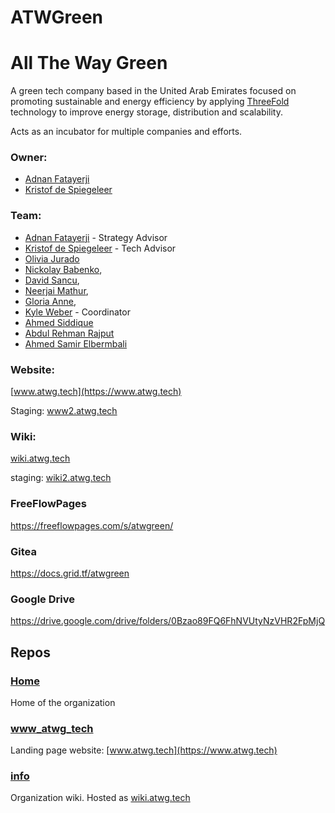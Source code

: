 # ATWGreen 
# All The Way Green

A green tech company based in the United Arab Emirates focused on promoting sustainable and energy efficiency by applying [ThreeFold](https://threefold.io/) technology to improve energy storage, distribution and scalability.

Acts as an incubator for multiple companies and efforts.

### Owner: 
* [Adnan Fatayerji](https://github.com/AdnanFatayerji)
* [Kristof de Spiegeleer](https://github.com/despiegk/)

### Team:
* [Adnan Fatayerji](https://www.linkedin.com/in/adnansf/) - Strategy Advisor
* [Kristof de Spiegeleer](https://www.linkedin.com/in/despiegk/) - Tech Advisor
* [Olivia Jurado](https://www.linkedin.com/in/oliviajurado/)
* [Nickolay Babenko](https://www.linkedin.com/in/babenkonickolay/), 
* [David Sancu](https://www.linkedin.com/in/david-stancu-arhitectura/), 
* [Neerjai Mathur](https://www.linkedin.com/in/neeraj-mathur-04215137/), 
* [Gloria Anne](https://www.linkedin.com/in/gloria-anne-c/),
* [Kyle Weber](https://www.linkedin.com/in/kyle-weber-51b7bba5/) - Coordinator
* [Ahmed Siddique](https://www.linkedin.com/in/ahmed-siddique-a4126a98/)
* [Abdul Rehman Rajput](https://www.linkedin.com/in/arrajput/)
* [Ahmed Samir Elbermbali](https://www.linkedin.com/in/ahmedelbermbali/)


### Website:

[www.atwg.tech](https://www.atwg.tech)

Staging: [www2.atwg.tech](https://www2.atwg.tech/)

### Wiki:

[wiki.atwg.tech](http://wiki.atwg.tech/)

staging: [wiki2.atwg.tech](http://wiki2.atwg.tech)

### FreeFlowPages
https://freeflowpages.com/s/atwgreen/

### Gitea
https://docs.grid.tf/atwgreen

### Google Drive
https://drive.google.com/drive/folders/0Bzao89FQ6FhNVUtyNzVHR2FpMjQ

## Repos

### [Home](https://github.com/atwgreen/home)
Home of the organization

### [www_atwg_tech](https://github.com/atwgreen/www_atwg_tech)
Landing page website: [www.atwg.tech](https://www.atwg.tech) 

### [info](https://github.com/atwgreen/info)
Organization wiki. Hosted as [wiki.atwg.tech](http://wiki.atwg.tech/)

